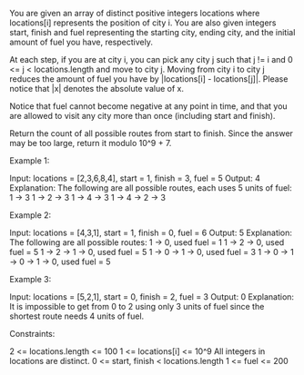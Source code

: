 You are given an array of distinct positive integers locations where
locations[i] represents the position of city i. You are also given integers
start, finish and fuel representing the starting city, ending city, and the
initial amount of fuel you have, respectively.

At each step, if you are at city i, you can pick any city j such that j != i
and 0 <= j < locations.length and move to city j. Moving from city i to city
j reduces the amount of fuel you have by |locations[i] - locations[j]|.
Please notice that |x| denotes the absolute value of x.

Notice that fuel cannot become negative at any point in time, and that you
are allowed to visit any city more than once (including start and finish).

Return the count of all possible routes from start to finish. Since the
answer may be too large, return it modulo 10^9 + 7.


Example 1:


Input: locations = [2,3,6,8,4], start = 1, finish = 3, fuel = 5
Output: 4
Explanation: The following are all possible routes, each uses 5 units of
fuel:
1 -> 3
1 -> 2 -> 3
1 -> 4 -> 3
1 -> 4 -> 2 -> 3


Example 2:


Input: locations = [4,3,1], start = 1, finish = 0, fuel = 6
Output: 5
Explanation: The following are all possible routes:
1 -> 0, used fuel = 1
1 -> 2 -> 0, used fuel = 5
1 -> 2 -> 1 -> 0, used fuel = 5
1 -> 0 -> 1 -> 0, used fuel = 3
1 -> 0 -> 1 -> 0 -> 1 -> 0, used fuel = 5


Example 3:


Input: locations = [5,2,1], start = 0, finish = 2, fuel = 3
Output: 0
Explanation: It is impossible to get from 0 to 2 using only 3 units of fuel
since the shortest route needs 4 units of fuel.



Constraints:


2 <= locations.length <= 100
1 <= locations[i] <= 10^9
All integers in locations are distinct.
0 <= start, finish < locations.length
1 <= fuel <= 200




